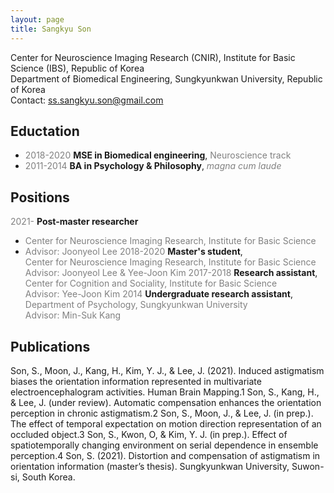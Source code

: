 ```yaml
---
layout: page
title: Sangkyu Son
---
```

Center for Neuroscience Imaging Research (CNIR), Institute for Basic Science (IBS), Republic of Korea <br>
Department of Biomedical Engineering, Sungkyunkwan University, Republic of Korea<br>
Contact: <ss.sangkyu.son@gmail.com>

## Eductation
-  <span style="color:gray">2018-2020</span> **MSE in Biomedical engineering**, <span style="color:gray">Neuroscience track</span>
-  <span style="color:gray">2011-2014</span> **BA in Psychology & Philosophy**, <span style="color:gray">*magna cum laude*</span>

## Positions
<span style="color:gray">2021-</span> **Post-master researcher**
- <span style="color:gray">Center for Neuroscience Imaging Research, Institute for Basic Science</span>
- <span style="color:gray">Advisor: Joonyeol Lee</span>
<span style="color:gray">2018-2020</span> **Master's student**, <br> <span style="color:gray">Center for Neuroscience Imaging Research, Institute for Basic Science</span> <br> <span style="color:gray">Advisor: Joonyeol Lee & Yee-Joon Kim</span>
<span style="color:gray">2017-2018</span> **Research assistant**, <br> <span style="color:gray">Center for Cognition and Sociality, Institute for Basic Science</span> <br> <span style="color:gray">Advisor: Yee-Joon Kim</span>
<span style="color:gray">2014</span> **Undergraduate research assistant**, <br> <span style="color:gray">Department of Psychology, Sungkyunkwan University</span> <br> <span style="color:gray">Advisor: Min-Suk Kang</span>

## Publications

Son, S., Moon, J., Kang, H., Kim, Y. J., & Lee, J. (2021). Induced astigmatism biases the orientation information represented in multivariate electroencephalogram activities. Human Brain Mapping.1 
Son, S., Kang, H., & Lee, J. (under review). Automatic compensation enhances the orientation perception in chronic astigmatism.2
Son, S., Moon, J., & Lee, J. (in prep.). The effect of temporal expectation on motion direction representation of an occluded object.3
Son, S., Kwon, O, & Kim, Y. J. (in prep.). Effect of spatiotemporally changing environment on serial dependence in ensemble perception.4
Son, S. (2021). Distortion and compensation of astigmatism in orientation information (master’s thesis). Sungkyunkwan University, Suwon-si, South Korea.
